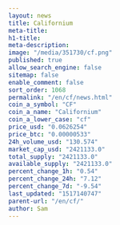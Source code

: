 ```yaml
---
layout: news
title: Californium
meta-title: 
h1-title: 
meta-description: 
image: "/media/351730/cf.png"
published: true
allow_search_engine: false
sitemap: false
enable_comment: false
sort_order: 1068
permalink: "/en/cf/news.html"
coin_a_symbol: "CF"
coin_a_name: "Californium"
coin_a_lower_case: "cf"
price_usd: "0.0626254"
price_btc: "0.00000533"
24h_volume_usd: "130.574"
market_cap_usd: "2421133.0"
total_supply: "2421133.0"
available_supply: "2421133.0"
percent_change_1h: "0.54"
percent_change_24h: "7.12"
percent_change_7d: "-9.54"
last_updated: "1517140747"
parent-url: "/en/cf/"
author: Sam
---
```


